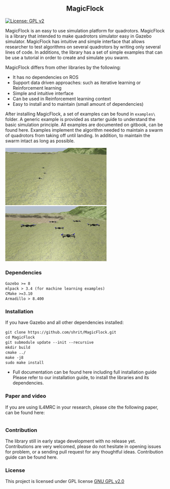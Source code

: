 <h2 align="center">
  <br> MagicFlock <br>
</h2>

[![License: GPL v2](https://img.shields.io/badge/License-GPL%20v2-blue.svg)](https://www.gnu.org/licenses/old-licenses/gpl-2.0.en.html)

MagicFlock is an easy to use simulation platform for quadrotors. MagicFlock is a library that intended to make quadrotors simulator easy in Gazebo simulator.
MagicFlock has intuitive and simple interface that allows researcher to test algorithms on several quadrotors by writing only several lines of code.
In additions, the library has a set of simple examples that can be use a tutorial in order to create and simulate you swarm.

MagicFlock differs from other libraries by the following:

* It has no dependencies on ROS
* Support data driven approaches: such as iterative learning or Reinforcement learning
* Simple and intuitive interface
* Can be used in Reinforcement learning context
* Easy to install and to maintain (small amount of dependencies)

After installing MagicFlock, a set of examples can be found in `examples\` folder.
A generic example is provided as starter guide to understand the basic simulation principle.
All examples are documented on gitbook, can be found here.
Examples implement the algorithm needed to maintain a swarm of quadrotors from
taking off until landing. In addition, to maintain the swarm intact as
long as possible.

![](3quads.gif)
![](flocking.gif)

### Dependencies
``` 
Gazebo >= 8
mlpack > 3.4 (for machine learning examples)
CMake >=3.10
Armadillo > 8.400
```

### Installation
If you have Gazebo and all other dependencies installed:

```
git clone https://github.com/shrit/MagicFlock.git
cd MagicFlock
git submodule update --init --recursive
mkdir build
cmake ../
make -j8
sudo make install
```
* Full documentation can be found here including full installation guide
Please refer to our installation guide, to install the libraries and its dependencies.

### Paper and video 
If you are using IL4MRC in your research, please cite the following paper, can
be found here:
```

```

### Contribution
The library still in early stage development with no release yet. Contributions are
very welcomed, please do not hesitate in opening issues for problem, or a
sending pull request for any thoughtful ideas. Contribution guide can be
found here.

### License

This project is licensed under GPL license [GNU GPL v2.0](https://choosealicense.com/licenses/gpl-2.0/)

